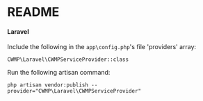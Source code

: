 # README

#### Laravel

Include the following in the `app\config.php`'s file 'providers' array:

	CWMP\Laravel\CWMPServiceProvider::class

Run the following artisan command:

	php artisan vendor:publish --provider="CWMP\Laravel\CWMPServiceProvider"